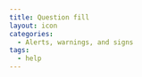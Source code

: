 ```yaml
---
title: Question fill
layout: icon
categories:
  - Alerts, warnings, and signs
tags:
  - help
---
```

